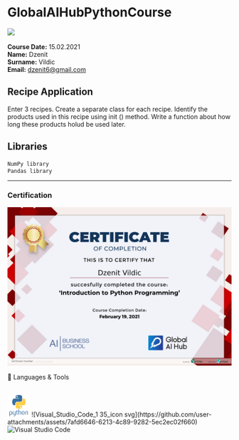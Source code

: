 # GlobalAIHubPythonCourse
![](img/logo.png)

**Course Date:** 15.02.2021  
**Name:** Dzenit  
**Surname:** Vildic  
**Email:** dzenit6@gmail.com  


## Recipe Application
   Enter 3 recipes. Create a separate class for each recipe.
   Identify the products used in this recipe using init () method.
   Write a function about how long these products holud be used later.
   
   
## Libraries
```
NumPy library 
Pandas library 

```
---

### Certification
![](img/certificate_ex.png)

🧰 Languages & Tools <br><br>

<img src="https://github.com/devicons/devicon/blob/master/icons/python/python-original-wordmark.svg" width="50" height="50" alt="Python"> 
![Visual_Studio_Code_1 35_icon svg](https://github.com/user-attachments/assets/7afd6646-6213-4c89-9282-5ec2ec02f660)&nbsp; &nbsp; 
<img src="https://github.com/user-attachments/assets/7afd6646-6213-4c89-9282-5ec2ec02f660" width="50" height="50" alt="Visual Studio Code">


